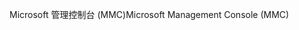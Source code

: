 <span data-ttu-id="caaba-101">Microsoft 管理控制台 (MMC)</span><span class="sxs-lookup"><span data-stu-id="caaba-101">Microsoft Management Console (MMC)</span></span>